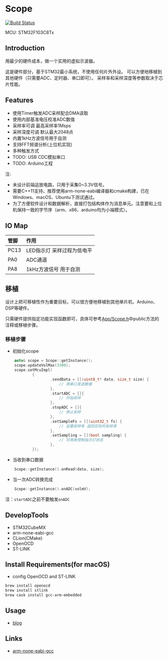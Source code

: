 # Scope

[![Build Status](https://github.com/shuai132/scope_mcu/workflows/build/badge.svg)](https://github.com/shuai132/scope_mcu/actions?workflow=build)

MCU: STM32F103C8Tx

## Introduction

用最少的硬件成本，做一个实用的虚拟示波器。

这是硬件部分，基于STM32最小系统，不使用任何片外外设。
可以方便地移植到其他硬件（只需要ADC、定时器、串口即可）。
采样率和采样深度等参数取决于芯片性能。

## Features

* 使用Timer触发ADC采样配合DMA读取
* 使用内部基准电压校准ADC数值
* 采样率可调 最高采样率1Msps
* 采样深度可调 默认最大2048点
* 内置1kHz方波信号用于自测
* 支持FFT频谱分析(上位机实现)
* 多种触发方式
* TODO: USB CDC模拟串口
* TODO: Arduino工程

注: 
* 未设计前端运放电路，只用于采集0~3.3V信号。
* 需要C++11支持，推荐使用arm-none-eabi编译器和cmake构建，已在Windows、macOS、Ubuntu下测试通过。
* 为了方便软件设计和数据解析，直接打包结构体作为消息单元。注意要和上位机保持一致的字节序（arm、x86、arduino均为小端模式）。

## IO Map

| 管脚 | 作用 |
| :---- | :---- |
PC13 | LED指示灯 采样过程为低电平
PA0  | ADC通道
PA8  | 1kHz方波信号 用于自测

## 移植

设计上把可移植性作为重要目标，可以很方便地移植到其他单片机、Arduino、DSP等硬件。

只需硬件提供指定功能实现函数即可，具体可参考[App/Scope.h](App/Scope.h)中public方法的注释或移植步骤。

### 移植步骤

* 初始化scope
```cpp
    auto& scope = Scope::getInstance();
    scope.updateVolMax(3300);
    scope.setMcuImpl(
            {
                    .sendData = [](uint8_t* data, size_t size) {
                        // 用串口发送数据
                    },
                    .startADC = []{
                        // 开始采样
                    },
                    .stopADC = []{
                        // 停止采样
                    },
                    .setSampleFs = [](uint32_t fs) {
                        // 设置采样率 返回实际的采样率
                    },
                    .setSampling = [](bool sampling) {
                        // 可用来控制指示灯状态
                    },
            });
```
* 当收到串口数据
```cpp
    Scope::getInstance().onRead(data, size);
```
* 当一次ADC转换完成  
```cpp
    Scope::getInstance().onADC(volmV);
```
注：`startADC`之前不要触发`onADC`

## DevelopTools

* STM32CubeMX
* arm-none-eabi-gcc
* CLion(CMake)
* OpenOCD
* ST-LINK

## Install Requirements(for macOS)

* config OpenOCD and ST-LINK
```bash
brew install openocd
brew install stlink
brew cask install gcc-arm-embedded
```

## Usage
* [blog](https://blog.csdn.net/u012456479/article/details/101543344)

## Links

* [arm-none-eabi-gcc](https://developer.arm.com/tools-and-software/open-source-software)
